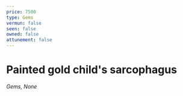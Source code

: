 ```yaml
---
price: 7500
type: Gems
vermun: false
seen: false
owned: false
attunement: false
---
```

# Painted gold child's sarcophagus

*Gems, None*